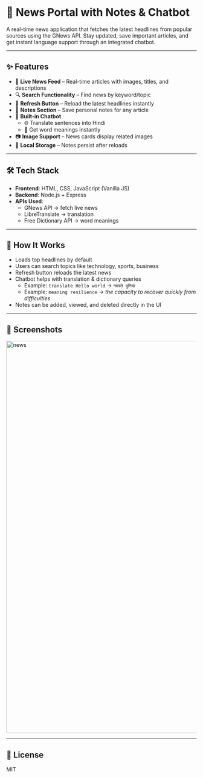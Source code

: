 # 📰 News Portal with Notes & Chatbot

A real-time news application that fetches the latest headlines from popular sources using the GNews API. Stay updated, save important articles, and get instant language support through an integrated chatbot.

---

## ✨ Features

- 📡 **Live News Feed** – Real-time articles with images, titles, and descriptions  
- 🔍 **Search Functionality** – Find news by keyword/topic  
- 🔄 **Refresh Button** – Reload the latest headlines instantly  
- 📝 **Notes Section** – Save personal notes for any article  
- 🤖 **Built-in Chatbot**  
  - 🌐 Translate sentences into Hindi  
  - 📖 Get word meanings instantly  
- 📷 **Image Support** – News cards display related images  
- 💾 **Local Storage** – Notes persist after reloads  

---

## 🛠️ Tech Stack

- **Frontend**: HTML, CSS, JavaScript (Vanilla JS)  
- **Backend**: Node.js + Express  
- **APIs Used**:  
  - GNews API → fetch live news  
  - LibreTranslate → translation  
  - Free Dictionary API → word meanings  

---

## 🚀 How It Works

- Loads top headlines by default  
- Users can search topics like technology, sports, business  
- Refresh button reloads the latest news  
- Chatbot helps with translation & dictionary queries  
  - Example: `translate Hello world` → `नमस्ते दुनिया`  
  - Example: `meaning resilience` → *the capacity to recover quickly from difficulties*  
- Notes can be added, viewed, and deleted directly in the UI  

---

## 📸 Screenshots

<img width="1915" height="1035" alt="news" src="https://github.com/user-attachments/assets/1fed72b7-f607-41cb-a944-9cf1370c0cdd" />


---

## 📄 License

MIT

